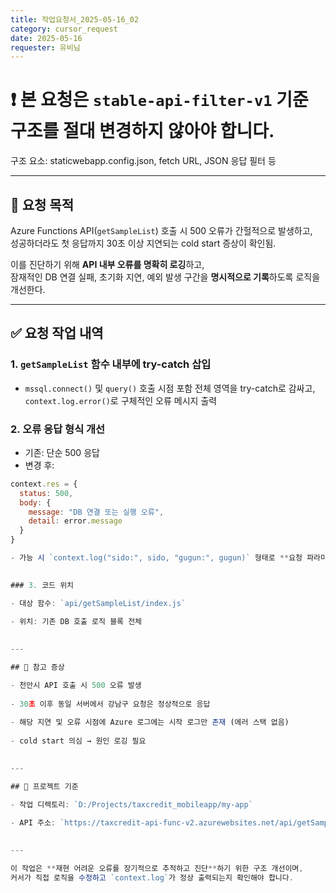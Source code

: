 ```yaml
---
title: 작업요청서_2025-05-16_02
category: cursor_request
date: 2025-05-16
requester: 유비님
---
```


# ❗ 본 요청은 `stable-api-filter-v1` 기준 구조를 절대 변경하지 않아야 합니다.  
구조 요소: staticwebapp.config.json, fetch URL, JSON 응답 필터 등

---

## 📌 요청 목적

Azure Functions API(`getSampleList`) 호출 시 500 오류가 간헐적으로 발생하고,  
성공하더라도 첫 응답까지 30초 이상 지연되는 cold start 증상이 확인됨.  

이를 진단하기 위해 **API 내부 오류를 명확히 로깅**하고,  
잠재적인 DB 연결 실패, 초기화 지연, 예외 발생 구간을 **명시적으로 기록**하도록 로직을 개선한다.

---

## ✅ 요청 작업 내역

### 1. `getSampleList` 함수 내부에 try-catch 삽입

- `mssql.connect()` 및 `query()` 호출 시점 포함 전체 영역을 try-catch로 감싸고,  
  `context.log.error()`로 구체적인 오류 메시지 출력

### 2. 오류 응답 형식 개선

- 기존: 단순 500 응답
- 변경 후:

```js
context.res = {
  status: 500,
  body: {
    message: "DB 연결 또는 실행 오류",
    detail: error.message
  }
}

- 가능 시 `context.log("sido:", sido, "gugun:", gugun)` 형태로 **요청 파라미터도 함께 기록**
    

### 3. 코드 위치

- 대상 함수: `api/getSampleList/index.js`
    
- 위치: 기존 DB 호출 로직 블록 전체
    

---

## 🧩 참고 증상

- 천안시 API 호출 시 500 오류 발생
    
- 30초 이후 동일 서버에서 강남구 요청은 정상적으로 응답
    
- 해당 지연 및 오류 시점에 Azure 로그에는 시작 로그만 존재 (에러 스택 없음)
    
- cold start 의심 → 원인 로깅 필요
    

---

## 🧭 프로젝트 기준

- 작업 디렉토리: `D:/Projects/taxcredit_mobileapp/my-app`
    
- API 주소: `https://taxcredit-api-func-v2.azurewebsites.net/api/getSampleList`
    

---

이 작업은 **재현 어려운 오류를 장기적으로 추적하고 진단**하기 위한 구조 개선이며,  
커서가 직접 로직을 수정하고 `context.log`가 정상 출력되는지 확인해야 합니다.